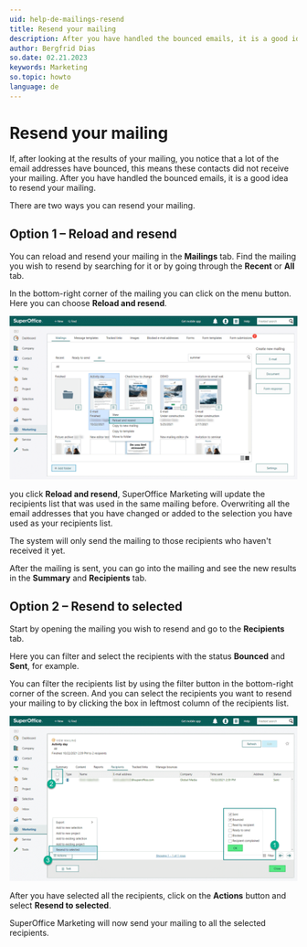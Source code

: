 ```yaml
---
uid: help-de-mailings-resend
title: Resend your mailing
description: After you have handled the bounced emails, it is a good idea to resend your mailing.
author: Bergfrid Dias
so.date: 02.21.2023
keywords: Marketing
so.topic: howto
language: de
---
```


# Resend your mailing

If, after looking at the results of your mailing, you notice that a lot of the email addresses have bounced, this means these contacts did not receive your mailing. After you have handled the bounced emails, it is a good idea to resend your mailing.

There are two ways you can resend your mailing.

## Option 1 – Reload and resend

You can reload and resend your mailing in the **Mailings** tab. Find the mailing you wish to resend by searching for it or by going through the **Recent** or **All** tab.

In the bottom-right corner of the mailing you can click on the menu button. Here you can choose **Reload and resend**.

![The menu button lets you resend the mailing from your folder -screenshot][img1]

 you click **Reload and resend**, SuperOffice Marketing will update the recipients list that was used in the same mailing before. Overwriting all the email addresses that you have changed or added to the selection you have used as your recipients list.

The system will only send the mailing to those recipients who haven't received it yet.

After the mailing is sent, you can go into the mailing and see the new results in the **Summary** and **Recipients** tab.

## Option 2 – Resend to selected

Start by opening the mailing you wish to resend and go to the **Recipients** tab.

Here you can filter and select the recipients with the status **Bounced** and **Sent**, for example.

You can filter the recipients list by using the filter button in the bottom-right corner of the screen. And you can select the recipients you want to resend your mailing to by clicking the box in leftmost column of the recipients list.

![Filter the status of the contacts when resending a mailing -screenshot][img2]

After you have selected all the recipients, click on the **Actions** button and select **Resend to selected**.

SuperOffice Marketing will now send your mailing to all the selected recipients.

<!-- Referenced links -->

<!-- Referenced images -->
[img1]: media/reload-resend.png
[img2]: media/filter-and-select-to-resend.png


